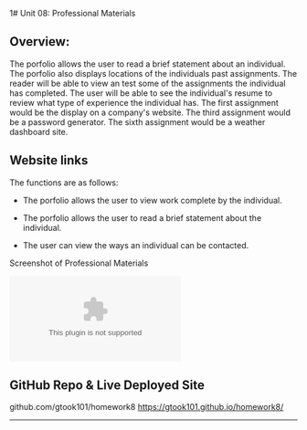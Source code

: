 1# Unit 08: Professional Materials

## Overview:

The porfolio allows the user to read a brief statement about an individual. The porfolio also displays locations of the individuals past assignments. The reader will be able to view an test some of the assignments the individual has completed. The user will be able to see the individual's resume to review what type of experience the individual has. The first assignment would be the display on a company's website. The third assignment would be a password generator. The sixth assignment would be a weather dashboard site.   

## Website links

The functions are as follows:

* The porfolio allows the user to view work complete by the individual.

* The porfolio allows the user to read a brief statement about the individual. 

* The user can view the ways an individual can be contacted.

Screenshot of Professional Materials

![Screenshot of Professional Materials](professionalmaterials.doc)


## GitHub Repo & Live Deployed Site

github.com/gtook101/homework8
https://gtook101.github.io/homework8/

---

